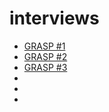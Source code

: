 # interviews

- [GRASP #1](https://www.yourtodo.ru/posts/pogruzhenie-v-grasp-osnovyi-printsipov-proektirovaniya-sistem/)
- [GRASP #2](https://bool.dev/blog/detail/grasp-printsipy)
- [GRASP #3](https://habr.com/ru/articles/92570/)
- []()
- []()
- []()
